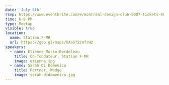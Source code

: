 ```yaml
---
date: 'July 5th'
rsvp: https://www.eventbrite.com/e/montreal-design-club-0007-tickets-46846784995
time: 6-9 PM
type: Meetup
visible: true
location:
  name: Station F-MR
  url: https://goo.gl/maps/kAoSf2zmfrH2
speakers:
  - name: Étienne Morin-Bordeleau
    title: Co-fondateur, Station F-MR
    image: etienne.jpg
  - name: Sarah Di Domenico
    title: Partner, Wedge
    image: sarah-didomenico.jpg
---
```


<!--
---
date: 'July 5th'
rsvp: https://www.eventbrite.com/e/montreal-design-club-0007-tickets-46846784995
time: 6-9 PM
type: Workshop
visible: true
location:
  name: Station F-MR
  url: https://goo.gl/maps/kAoSf2zmfrH2
workshop:
  image: station-fmr.jpg
  name: Station F-MR Special Edition
  description: Étienne Morin-Bordeleau, Frederic Morin-Bordeleau and Manuel R. Cisneros who will be talking about the creation of Station F-MR.
--- -->

